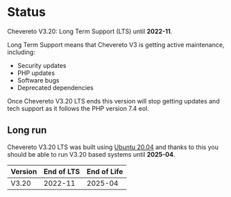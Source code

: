 # Status

Chevereto V3.20: Long Term Support (LTS) until **2022-11**.

Long Term Support means that Chevereto V3 is getting active maintenance, including:

* Security updates
* PHP updates
* Software bugs
* Deprecated dependencies

Once Chevereto V3.20 LTS ends this version will stop getting updates and tech support as it follows the PHP version 7.4 eol.

## Long run

Chevereto V3.20 LTS was built using [Ubuntu 20.04](https://wiki.ubuntu.com/Releases) and thanks to this you should be able to run V3.20 based systems until **2025-04**.

| Version | End of LTS | End of Life |
| ------- | ---------- | ----------- |
| V3.20   | 2022-11    | 2025-04     |
